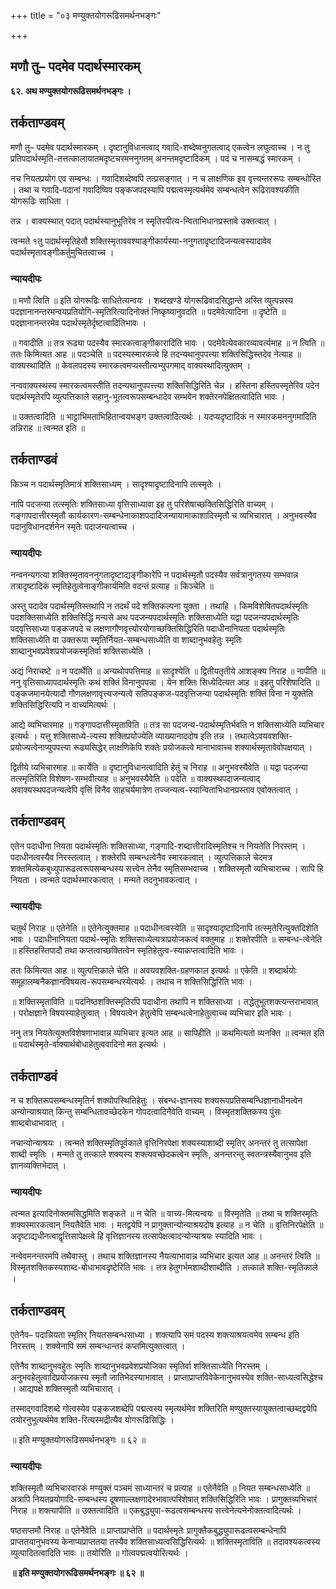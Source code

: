 +++
title = "०३ मण्युक्तयोगरूढिसमर्थनभङ्गः"

+++


## मणौ तु– पदमेव पदार्थस्मारकम्

**६२. अथ मण्युक्तयोगरूढिसमर्थनभङ्गः ।**

## **तर्कताण्डवम्**

मणौ तु– पदमेव पदार्थस्मारकम् । दृष्टानुविधानत्वाद् गवादि-शब्देष्वनुगतत्वाद् एकत्वेन लघुत्वाच्च । न तु प्रतिपदार्थस्मृति-तत्तत्कालायातमदृष्टचरमननुगतम् अनन्तमदृष्टादिकम् । पदं च नासम्बद्धं स्मारकम् ।

नच नियतप्रयोग एव सम्बन्धः । गवादिशब्देष्वपि तत्प्रसङ्गात् । न च लाक्षणिक इव वृत्त्यन्तररूपः सम्बन्धोस्ति । तथा च गवादि-पदानां गवादिष्विव पङ्कजपदस्यापि पद्मत्वस्मृत्यर्थमेव सम्बन्धत्वेन रूढिरावश्यकीति योगरूढिः साधिता ।

तन्न । वाक्यस्थात् पदात् पदार्थस्यानुभूतिरेव न स्मृृतिरपीत्य-न्विताभिधानप्रस्तावे उक्तत्वात् ।

त्वन्मते १तु पदार्थस्मृतिहेतौ शक्तिस्मृताववश्याङ्गीकार्यस्या-ननुगतादृष्टादिजन्यत्वस्यादावेव पदार्थस्मृतावङ्गीकर्तुमुचितत्वाच्च ।

### **न्यायदीपः**

॥ मणौ त्विति ॥ इति योगरूढिः साधितेत्यन्वयः । शब्दखण्डे योगरूढिवादसिद्धान्ते अस्ति व्युत्पन्नस्य पदज्ञानानन्तरमन्वयप्रतियोगि-स्मृतिरित्यादिनोक्तं निष्कृष्यानुवदति ॥ पदमेवेत्यादिना ॥ दृष्टेति ॥ पदज्ञानानन्तरमेव पदार्थस्मृतेर्दृष्टत्वादितिभावः ।

॥ गवादीति ॥ तत्र रूढ्या पदस्यैव स्मारकत्वाङ्गीकारादिति भावः । पदमेवेत्येवकारव्यावर्त्यमाह ॥ न त्विति ॥ ततः किमित्यत आह ॥ पदञ्चेति ॥ पदस्यस्मारकत्वे हि तदन्यथानुपपत्त्या शक्तिसिद्धिस्तदेव नेत्याह ॥ वाक्यस्थादिति ॥ केवलपदस्य स्मारकत्वमप्यस्तीत्यभ्युपगमाद् वाक्यस्थादित्युक्तम् ।

नन्ववाक्यस्थस्य स्मारकत्वमस्तीति तदन्यथानुपपत्त्त्या शक्तिसिद्धिरिति चेन्न । हस्तिना हस्तिपस्मृतेरिव पदेन पदार्थस्मृतेरपि व्युत्पत्तिकाले सहानु-भूतत्वरूपसम्बन्धादेव सम्भवेन शक्तेरनपेक्षितत्वादिति भावः ।

॥ उक्तत्वादिति ॥ भाट्टाभिमताभिहितान्वयभङ्ग उक्तत्वादित्यर्थः । यदप्यदृष्टादिकं न स्मारकमननुगमादिति तन्निराह ॥ त्वन्मत इति ॥

## **तर्कताण्डवं**

किञ्च न पदार्थस्मृतिमात्रं शक्तिसाध्यम् । सादृश्यादृष्टादिनापि तत्स्मृतेः ।

नापि पदजन्या तत्स्मृतिः शक्तिसाध्या वृत्तिसाध्यावा इह तु परिशेषाच्छक्तिसिद्धिरिति वाच्यम् । गङ्गापदात्तीरस्मृतौ कार्यकारण-सम्बन्धेनाकाशपदादिजन्यायामाकाशादिस्मृतौ च व्यभिचारात् । अनुभवस्यैव पदानुविधानदर्शनेन स्मृतेः पदाजन्यत्वाच्च ।

### **न्यायदीपः**

नन्वनन्यगत्या शक्तिस्मृतावननुगतादृष्टाद्यङ्गीकारेपि न पदार्थस्मृतौ पदस्यैव सर्वत्रानुगतस्य सम्भवान्न तत्रादृष्टादिकं स्मृतिहेतुत्वेनाङ्गीकार्यमिति वदन्तं प्रत्याह ॥ किञ्चेति ॥

अस्तु पदादेव पदार्थस्मृतिस्तथापि न तदर्थं पदे शक्तिकल्पना युक्ता । तथाहि । किमविशेषितपदार्थस्मृतिः पदशक्तिसाध्येति शक्तिसिद्धिं मन्यसे अथ पदजन्यपदार्थस्मृतिः शक्तिसाध्येति यद्वा पदजन्यपदार्थस्मृतिः पदवृत्तिसाध्या पङ्कजपदे च लक्षणागौणवृत्त्योरयोगाच्छक्तिसिद्धिरिति पदाधीनानियता पदार्थस्मृतिः शक्तिसाध्येति वा उक्तरूपा स्मृतिर्नियत-सम्बन्धसाध्येति वा शाब्दानुभवहेतुः स्मृतिः शाब्दानुभवप्रवेशप्रयोजकस्मृतिर्वा शक्तिसाध्येति ।

अद्यं निराचष्टे ॥ न पदार्थेति ॥ अन्यथोपपत्तिमाह ॥ सादृश्येति ॥ द्वितीयतृतीये आशङ्क्य निराह ॥ नापीति ॥ ननु वृत्तिसाध्यापदार्थस्मृतिः कथं शक्तिं विनानुपपन्ना । येन शक्तिः सिध्येदित्यत आह ॥ इहतु परिशेषादिति ॥ पङ्कजमानयेत्यादौ गौणलक्षणावृत्त्यजन्यत्वे सतिपङ्कज-पदवृत्तिजन्या पदार्थस्मृतिः शक्तिं विना न युक्तेति शक्तिसिद्धिरित्यपि न वाच्यमित्यर्थः ।

आद्ये व्यभिचारमाह ॥ गङ्गापदात्तीस्मृताविति ॥ तत्र सा पदजन्य-पदार्थस्मृतिर्भवति न शक्तिसाध्येति व्यभिचार इत्यर्थः । यत्तु शक्तिसाध्ये-त्यस्य शक्तिप्रयोज्येति व्याख्यानाददोष इति तन्न । तथात्वेऽवयवशक्ति-प्रयोज्यत्वेनाप्युपपत्त्या रूढ्यसिद्धेर् लाक्षणिकेपि शक्तेः प्रयोजकत्वे मानाभावाच्च शक्यार्थस्मृतावेवोपक्षयात् ।

द्वितीये व्यभिचारमाह ॥ कार्येति ॥ दृष्टानुविधानत्वादिति हेतुं च निराह ॥ अनुभवस्यैवेति ॥ यद्वा पदजन्या तत्स्मृतिरिति विशेषण-सम्भवीत्याह ॥ अनुभवस्यैवेति ॥ पदेति ॥ वाक्यस्थपदाजन्यत्वाद् अवाक्यस्थपदजन्यत्वेपि वृत्तिं विनैव साहचर्यमात्रेण तज्जन्यत्व-स्यान्विताभिधानप्रस्ताव एवोक्तत्वात् ।

## **तर्कताण्डवम्**

एतेन पदाधीना नियता पदार्थस्मृतिः शक्तिसाध्या, गङ्गादि-शब्दात्तीरादिस्मृतिश्च न नियतेति निरस्तम् । पदाधीनत्वस्यैव निरस्तत्वात् । शक्तेरपि सम्बन्धत्वेनैव स्मारकत्वात् । व्युत्पत्तिकाले चेदमत्र शक्तमित्येकबुध्युपारूढत्वरूपसम्बन्धस्य सत्त्वेन तेनैव स्मृतिसम्भवाच्च । शक्तिस्मृतौ व्यभिचाराच्च । सापि हि नियता । त्वन्मते पदार्थस्मारकत्वात् । मन्मते तदनुभावकत्वात् ।

### **न्यायदीपः**

चतुर्थं निराह ॥ एतेनेति ॥ एतेनेत्युक्तमाह ॥ पदाधीनत्वस्येति ॥ सादृश्यादृष्टादिनापि तत्स्मृतेरित्युक्तदिशेति भावः । पदाधीनानियता पदार्थ-स्मृतिः शक्तिसाध्येत्यत्राप्रयोजकत्वं वक्तुमाह ॥ शक्तेरपीति ॥ सम्बन्ध-त्वेनेति ॥ हस्तिहस्तिपादौ तथा कप्तत्वाच्छक्तित्वेन स्मृतिहेतुत्व-स्याकप्तत्वादिति भावः ।

ततः किमित्यत आह ॥ व्युत्पत्तिकाले चेति ॥ अवयवशक्ति-ग्रहणकाल इत्यर्थः ॥ एकेति ॥ शब्दार्थयोः समूहालम्बनैकज्ञानविषयत्व-रूपसम्बन्धस्येत्यर्थः । तथाच न शक्तिसिद्धिरिति भावः ।

॥ शक्तिस्मृताविति ॥ पदनिष्ठशक्तिस्मृतिरपि पदाधीना तथापि न शक्तिसाध्या । तद्धेतुभूतशक्त्यन्तराभावात् । परोक्षज्ञाने विषयस्याहेतुत्वात् । विषयत्वेन हेतुत्वेपि सम्बन्धत्वेनाहेतुत्वाच्च व्यभिचार इति भावः ।

ननु तत्र नियतेत्युक्तविशेषणाभावान्न व्यभिचार इत्यत आह ॥ सापिहीति ॥ कथमित्यतो व्यनक्ति ॥ त्वन्मत इति ॥ पदार्थस्मृते-र्वाक्यार्थबोधाहेतुत्ववादिनो मत इत्यर्थः ।

## **तर्कताण्डवं**

न च शक्तिरूपसम्बन्धस्मृतिर्न शक्योपस्थितिहेतुः । संबन्ध-ज्ञानस्य शक्यरूपप्रतिसम्बन्धिज्ञानाधीनत्वेन अन्योन्याश्रयात् किन्तु सम्बन्धितावच्छेदकेन गोपदत्वादिनैवेति वाच्यम् । विस्मृतशक्तिकस्य पुंसः शाब्दबोधाभावात् ।

नचान्योन्याश्रयः । त्वन्मते शक्तिस्मृतिपूर्वकाले वृत्तिनिरपेक्षा शक्यस्याशाब्दी स्मृतिर् अनन्तरं तु तत्सापेक्षा शाब्दी स्मृतिः । मन्मते तु तत्काले शक्यस्य शक्त्यवच्छेदकत्वेन स्मृतिः, अनन्तरन्तु स्वतन्त्रस्यैवानुभव इति ज्ञानव्यक्तिभेदात् ।

### **न्यायदीपः**

त्वन्मत इत्यादिनोक्तमसिद्धमिति शङ्कते ॥ न चेति ॥ वाच्य-मित्यन्वयः ॥ विस्मृतेति ॥ तथा च शक्तिस्मृतिः शक्यस्मारकत्वान् नियतैवेति भावः । मतद्वयेपि न प्रागुक्तान्योन्याश्रयदोष इत्याह ॥ न चेति ॥ वृत्तिनिरपेक्षेति ॥ अदृष्टाद्यधीनत्वाद्वृत्तिसापेक्षत्वे हि वृत्तिज्ञानस्य तत्सापेक्षत्वादन्योन्याश्रयः स्यादिति भावः ।

नन्वेवमनन्तरमपि तथैवास्तु । तथाच शक्तिज्ञानस्य नैयत्याभावान्न व्यभिचार इत्यत आह ॥ अनन्तरं त्विति ॥ विस्मृतशक्तिकस्यशाब्द-बोधाभावदृष्टेरिति भावः । तत्र हेतुगर्भमशाब्दीशाब्दीति । तत्काले शक्ति-स्मृतिकाले ।

## **तर्कताण्डवम्**

एतेनैव– पदान्नियता स्मृतिर् नियतसम्बन्धसाध्या । शक्त्यापि समं पदस्य शक्त्याश्रयत्वमेव सम्बन्ध इति निरस्तम् । शक्येनापि समं सम्बन्धान्तरं कप्तमित्युक्तत्वात् ।

एतेनैव शाब्दानुभवहेुतः स्मृतिः शाब्दानुभवप्रवेशप्रयोजिका स्मृतिर्वा शक्तिसाध्येति निरस्तम् । अनुभवहेतुत्वादिप्रयोजकस्य स्मृतौ जातिभेदस्याभावात् । प्राप्ताप्राप्तविवेकेनानुभवस्येव शक्ति-साध्यत्वसिद्धेश्च । आद्यपक्षे शक्तिस्मृतौ व्यभिचारात् ।

तस्माद्गवादिशब्दे गोत्वस्येव पङ्कजशब्देपि पद्मत्वस्य स्मृत्यर्थमेव शक्तिरिति मण्युक्तस्यायुक्तत्वाच्छब्दद्वयेपि तयोरनुभूत्यर्थमेव शक्ति-रित्यस्मद्रीत्यैव योगरूढिसिद्धिः ।

॥ इति मण्युक्तयोगरूढिसमर्थनभङ्गः ॥ ६२ ॥

### **न्यायदीपः**

शक्तिस्मृतौ व्यभिचारवारकं मण्युक्तं पञ्चमं साध्यान्तरं च प्रत्याह ॥ एतेनैवेति ॥ नियत सम्बन्धसाध्येति ॥ अत्रापि नियतप्रयोगादि-सम्बन्धस्य दूषणाल्लक्षणादेरभावात्परिशेषात् शक्तिसिद्धिरिति भावः । प्रागुक्तव्यभिचारं निराह ॥ शक्त्यापीति ॥ उक्तत्वादिति ॥ एकबुद्ध्युपा-रूढत्वसम्बन्धस्य सत्त्वेनेत्यनेनोक्तत्वादित्यर्थः ।

षष्ठसप्तमौ निराह ॥ एतेनैवेति ॥ प्राप्ताप्राप्तेति ॥ पदार्थस्मृतेः प्रागुक्तैकबुद्ध्युपारूढत्वसम्बन्धेनापि प्राप्ततयानुभवस्य केनाप्यप्राप्ततया तस्यैव शक्तिसाध्यत्वसिद्धिरित्यर्थः ॥ शक्तिस्मृताविति ॥ तदावश्यकत्वस्य व्युत्पादितत्वादिति भावः ॥ तयोरिति ॥ गोत्वपद्मत्वयोरित्यर्थः ।

**॥ इति मण्युक्तयोगरूढिसमर्थनभङ्गः ॥ ६२ ॥**

